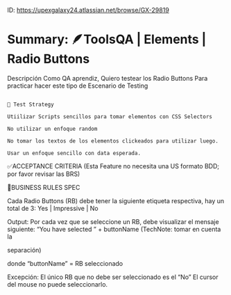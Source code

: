 ID: https://upexgalaxy24.atlassian.net/browse/GX-29819




# Summary: 🪶ToolsQA | Elements | Radio Buttons




Descripción Como QA aprendiz, Quiero testear los Radio Buttons Para practicar hacer este tipo de Escenario de Testing




```

🧪 Test Strategy

Utiilizar Scripts sencillos para tomar elementos con CSS Selectors

No utilizar un enfoque random

No tomar los textos de los elementos clickeados para utilizar luego.

Usar un enfoque sencillo con data esperada.

```




✅ACCEPTANCE CRITERIA (Esta Feature no necesita una US formato BDD; por favor revisar las BRS)




🚩BUSINESS RULES SPEC




Cada Radio Buttons (RB) debe tener la siguiente etiqueta respectiva, hay un total de 3: Yes | Impressive | No




Output: Por cada vez que se seleccione un RB, debe visualizar el mensaje siguiente: “You have selected ” + buttonName (TechNote: tomar en cuenta la

separación)




donde “buttonName” = RB seleccionado




Excepción: El único RB que no debe ser seleccionado es el “No” El cursor del mouse no puede seleccionarlo.